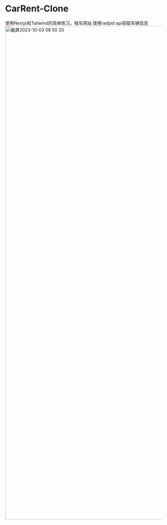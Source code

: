 # CarRent-Clone

使用Nextjs和Tailwind的简单练习，租车网站
使用radpid api获取车辆信息
<img width="1589" alt="截屏2023-10-03 08 50 20" src="https://github.com/YUKIKAZE-nanoda/CarRent-Clone/assets/56970573/8cbbefab-de40-43fc-b7f1-0a2a3d52fb90">

